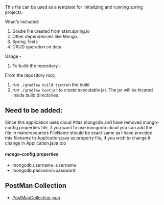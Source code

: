 This file can be used as a template for initializing and running spring projects.

What's included: 
1. Gradle file created from start.spring.io
2. Other dependencies like Mongo.
3. Spring Tests
4. CRUD operation on data

Usage - 

1. To build the repository - 

From the repository root, 

1. run `./gradlew build test`run the build
2. run `./gradlew bootjar` to create executable jar. The jar will be located inside build directories.

## Need to be added:
Since this application uses cloud Atlas mongodb and have removed mongo-config.properties file, if you want to use mongodb cloud you can add the file in main/resources
FileName should be exact same as I have provided this filename to Application.java as property file, if you wish to change it change in Application.java too
#### mongo-config.properties
- mongodb.username=username
- mongodb.password=password

## PostMan Collection
- [PostManCollection.json](https://api.postman.com/collections/29849722-a3930771-8fdd-4cdb-a5cd-c38c0385974c?access_key=PMAT-01HVGSR1AVXMRMBXNNWFFPBN3B)

